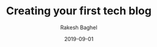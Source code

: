 ---
title: Creating your  first  tech  blog
author: Rakesh Baghel
date: 2019-09-01
hero: ./images/code.jpg
---